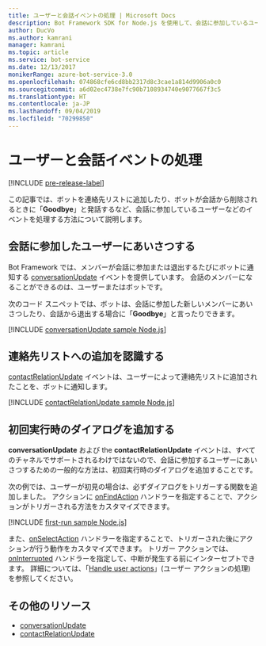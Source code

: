 ```yaml
---
title: ユーザーと会話イベントの処理 | Microsoft Docs
description: Bot Framework SDK for Node.js を使用して、会話に参加しているユーザーなどのイベントを処理する方法について説明します。
author: DucVo
ms.author: kamrani
manager: kamrani
ms.topic: article
ms.service: bot-service
ms.date: 12/13/2017
monikerRange: azure-bot-service-3.0
ms.openlocfilehash: 074868cfe6cd8bb2317d8c3cae1a814d9906a0c0
ms.sourcegitcommit: a6d02ec4738e7fc90b7108934740e9077667f3c5
ms.translationtype: HT
ms.contentlocale: ja-JP
ms.lasthandoff: 09/04/2019
ms.locfileid: "70299850"
---
```

# <a name="handle-user-and-conversation-events"></a>ユーザーと会話イベントの処理

[!INCLUDE [pre-release-label](../includes/pre-release-label-v3.md)]

この記事では、ボットを連絡先リストに追加したり、ボットが会話から削除されるときに「**Goodbye**」と発話するなど、会話に参加しているユーザーなどのイベントを処理する方法について説明します。


## <a name="greet-a-user-on-conversation-join"></a>会話に参加したユーザーにあいさつする
Bot Framework では、メンバーが会話に参加または退出するたびにボットに通知する [conversationUpdate][conversationUpdate] イベントを提供しています。 会話のメンバーになることができるのは、ユーザーまたはボットです。

次のコード スニペットでは、ボットは、会話に参加した新しいメンバーにあいさつしたり、会話から退出する場合に「**Goodbye**」と言ったりできます。

[!INCLUDE [conversationUpdate sample Node.js](../includes/snippet-code-node-conversationupdate-1.md)]

## <a name="acknowledge-add-to-contacts-list"></a>連絡先リストへの追加を認識する

[contactRelationUpdate][contactRelationUpdate] イベントは、ユーザーによって連絡先リストに追加されたことを、ボットに通知します。

[!INCLUDE [contactRelationUpdate sample Node.js](../includes/snippet-code-node-contactrelationupdate-1.md)]

## <a name="add-a-first-run-dialog"></a>初回実行時のダイアログを追加する

**conversationUpdate** および the **contactRelationUpdate** イベントは、すべてのチャネルでサポートされるわけではないので、会話に参加するユーザーにあいさつするための一般的な方法は、初回実行時のダイアログを追加することです。

次の例では、ユーザーが初見の場合は、必ずダイアログをトリガーする関数を追加しました。 アクションに [onFindAction][onFindAction] ハンドラーを指定することで、アクションがトリガーされる方法をカスタマイズできます。 

[!INCLUDE [first-run sample Node.js](../includes/snippet-code-node-first-run-dialog-1.md)]

また、[onSelectAction][onSelectAction] ハンドラーを指定することで、トリガーされた後にアクションが行う動作をカスタマイズできます。 トリガー アクションでは、[onInterrupted][onInterrupted] ハンドラーを指定して、中断が発生する前にインターセプトできます。 詳細については、「[Handle user actions](bot-builder-nodejs-dialog-actions.md)」(ユーザー アクションの処理) を参照してください。

## <a name="additional-resources"></a>その他のリソース

* [conversationUpdate][conversationUpdate]
* [contactRelationUpdate][contactRelationUpdate]

[conversationUpdate]: https://docs.botframework.com/node/builder/chat-reference/interfaces/_botbuilder_d_.iconversationupdate.html
[contactRelationUpdate]: https://docs.botframework.com/node/builder/chat-reference/interfaces/_botbuilder_d_.icontactrelationupdate.html

[onFindAction]: https://docs.botframework.com/node/builder/chat-reference/interfaces/_botbuilder_d_.itriggeractionoptions#onfindaction
[onSelectAction]: https://docs.botframework.com/node/builder/chat-reference/interfaces/_botbuilder_d_.itriggeractionoptions#onselectaction
[onInterrupted]: https://docs.botframework.com/node/builder/chat-reference/interfaces/_botbuilder_d_.itriggeractionoptions#oninterrupted

[SendTyping]: https://docs.botframework.com/node/builder/chat-reference/classes/_botbuilder_d_.session#sendtyping
[IMessage]: http://docs.botframework.com/node/builder/chat-reference/interfaces/_botbuilder_d_.imessage
[ChatConnector]: https://docs.botframework.com/node/builder/chat-reference/classes/_botbuilder_d_.chatconnector.html
[session_userData]: https://docs.botframework.com/node/builder/chat-reference/classes/_botbuilder_d_.session.html#userdata
